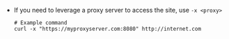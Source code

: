 
* If you need to leverage a proxy server to access the site, use `-x <proxy>`

	```
	# Example command 
	curl -x "https://myproxyserver.com:8080" http://internet.com 
	```

